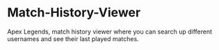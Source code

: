 # Match-History-Viewer
Apex Legends, match history viewer where you can search up different usernames and see their last played matches.
